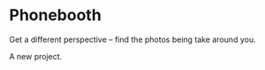 Phonebooth
==========
Get a different perspective – find the photos being take around you. 

A new project.
